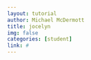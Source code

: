 ```yaml
---
layout: tutorial
author: Michael McDermott
title: jocelyn
img: false
categories: [student]
link: #
---
```

